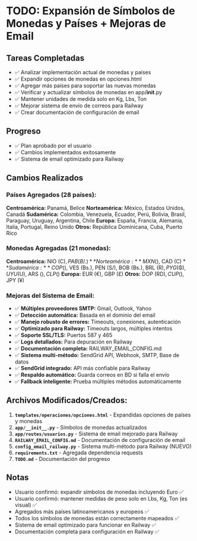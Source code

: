 # TODO: Expansión de Símbolos de Monedas y Países + Mejoras de Email

## Tareas Completadas
- ✅ Analizar implementación actual de monedas y países
- ✅ Expandir opciones de monedas en opciones.html
- ✅ Agregar más países para soportar las nuevas monedas
- ✅ Verificar y actualizar símbolos de monedas en app/__init__.py
- ✅ Mantener unidades de medida solo en Kg, Lbs, Ton
- ✅ Mejorar sistema de envío de correos para Railway
- ✅ Crear documentación de configuración de email

## Progreso
- ✅ Plan aprobado por el usuario
- ✅ Cambios implementados exitosamente
- ✅ Sistema de email optimizado para Railway

## Cambios Realizados

### Países Agregados (28 países):
**Centroamérica:** Panamá, Belice
**Norteamérica:** México, Estados Unidos, Canadá
**Sudamérica:** Colombia, Venezuela, Ecuador, Perú, Bolivia, Brasil, Paraguay, Uruguay, Argentina, Chile
**Europa:** España, Francia, Alemania, Italia, Portugal, Reino Unido
**Otros:** República Dominicana, Cuba, Puerto Rico

### Monedas Agregadas (21 monedas):
**Centroamérica:** NIO (C$), PAB (B/.)
**Norteamérica:** MXN ($), CAD (C$)
**Sudamérica:** COP ($), VES (Bs.), PEN (S/), BOB (Bs.), BRL (R$), PYG (₲), UYU ($U), ARS ($), CLP ($)
**Europa:** EUR (€), GBP (£)
**Otros:** DOP (RD$), CUP ($), JPY (¥)

### Mejoras del Sistema de Email:
- ✅ **Múltiples proveedores SMTP:** Gmail, Outlook, Yahoo
- ✅ **Detección automática:** Basada en el dominio del email
- ✅ **Manejo robusto de errores:** Timeouts, conexiones, autenticación
- ✅ **Optimizado para Railway:** Timeouts largos, múltiples intentos
- ✅ **Soporte SSL/TLS:** Puertos 587 y 465
- ✅ **Logs detallados:** Para depuración en Railway
- ✅ **Documentación completa:** RAILWAY_EMAIL_CONFIG.md
- ✅ **Sistema multi-método:** SendGrid API, Webhook, SMTP, Base de datos
- ✅ **SendGrid integrado:** API más confiable para Railway
- ✅ **Respaldo automático:** Guarda correos en BD si falla el envío
- ✅ **Fallback inteligente:** Prueba múltiples métodos automáticamente

## Archivos Modificados/Creados:
1. **`templates/operaciones/opciones.html`** - Expandidas opciones de países y monedas
2. **`app/__init__.py`** - Símbolos de monedas actualizados
3. **`app/routes/usuarios.py`** - Sistema de email mejorado para Railway
4. **`RAILWAY_EMAIL_CONFIG.md`** - Documentación de configuración de email
5. **`config_email_railway.py`** - Sistema multi-método para Railway (NUEVO)
6. **`requirements.txt`** - Agregada dependencia requests
7. **`TODO.md`** - Documentación del progreso

## Notas
- Usuario confirmó: expandir símbolos de monedas incluyendo Euro ✅
- Usuario confirmó: mantener medidas de peso solo en Lbs, Kg, Ton (es visual) ✅
- Agregados más países latinoamericanos y europeos ✅
- Todos los símbolos de monedas están correctamente mapeados ✅
- Sistema de email optimizado para funcionar en Railway ✅
- Documentación completa para configuración en Railway ✅
